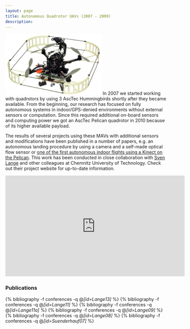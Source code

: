 ```yaml
---
layout: page
title: Autonomous Quadrotor UAVs (2007 - 2009)
description:
---
```


<img class="col one pad10" src="/assets/img/projects/pelican.png"/>
In 2007 we started working with quadrotors by using 3 AscTec Hummingbirds shortly after they became available. From the beginning, our research has focused on fully autonomous systems in indoor/GPS-denied environments without external sensors or computation. Since this required additional on-board sensors and computing power we got an AscTec Pelican quadrotor in 2010 because of its higher available payload.

The results of several projects using these MAVs with additional sensors and modifications have been published in a number of papers, e.g. an autonomous landing procedure by using a camera and a self-made optical flow sensor or [one of the first autonomous indoor flights using a Kinect on the Pelican](https://youtu.be/kmMzc2-ray0). This work has been conducted in close collaboration with [Sven Lange](https://www.tu-chemnitz.de/etit/proaut/en/team/svenLange.html) and other colleagues at Chemnitz University of Technology. Check out their project website for up-to-date information.

<center><iframe width="560" height="315" src="https://www.youtube.com/embed/kmMzc2-ray0" frameborder="0" allow="autoplay; encrypted-media" allowfullscreen></iframe></center>

### Publications

{% bibliography -f conferences -q @*[id=Lange13]* %}
{% bibliography -f conferences -q @*[id=Lange11]* %}
{% bibliography -f conferences -q @*[id=Lange11a]* %}
{% bibliography -f conferences -q @*[id=Lange09]* %}
{% bibliography -f conferences -q @*[id=Lange08]* %}
{% bibliography -f conferences -q @*[id=Suenderhauf07]* %}
